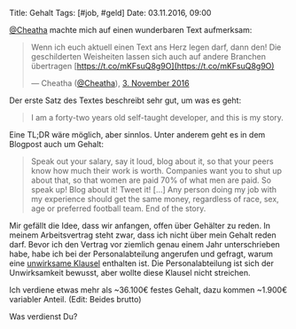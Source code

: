 Title: Gehalt
Tags: [#job, #geld]
Date: 03.11.2016, 09:00

[@Cheatha](https://twitter.com/Cheatha) machte mich auf einen wunderbaren Text aufmerksam:

> Wenn ich euch aktuell einen Text ans Herz legen darf, dann den! Die geschilderten Weisheiten lassen sich auch auf andere Branchen übertragen [https://t.co/mKFsuQ8g9O](https://t.co/mKFsuQ8g9O)
>
> — Cheatha ([@Cheatha](https://twitter.com/Cheatha/)), <a href="">[3. November 2016](https://twitter.com/Cheatha/status/794083590732677120)

Der erste Satz des Textes beschreibt sehr gut, um was es geht:

> I am a forty-two years old self-taught developer, and this is my story.

Eine TL;DR wäre möglich, aber sinnlos. Unter anderem geht es in dem Blogpost auch um Gehalt:

>  Speak out your salary, say it loud, blog about it, so that your peers know how much their work is worth. Companies want you to shut up about that, so that women are paid 70% of what men are paid. So speak up! Blog about it! Tweet it! [...] Any person doing my job with my experience should get the same money, regardless of race, sex, age or preferred football team. End of the story.

Mir gefällt die Idee, dass wir anfangen, offen über Gehälter zu reden. In meinem Arbeitsvertrag steht zwar, dass ich nicht über mein Gehalt reden darf. Bevor ich den Vertrag vor ziemlich genau einem Jahr unterschrieben habe, habe ich bei der Personalabteilung angerufen und gefragt, warum eine [unwirksame Klausel](https://openjur.de/u/342735.html) enthalten ist. Die Personalabteilung ist sich der Unwirksamkeit bewusst, aber wollte diese Klausel nicht streichen. 

Ich verdiene etwas mehr als ~36.100€ festes Gehalt, dazu kommen ~1.900€ variabler Anteil. (Edit: Beides brutto)

Was verdienst Du?
